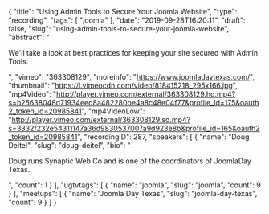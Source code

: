 {
  "title": "Using Admin Tools to Secure Your Joomla Website",
  "type": "recording",
  "tags": [
    "joomla"
  ],
  "date": "2019-09-28T16:20:11",
  "draft": false,
  "slug": "using-admin-tools-to-secure-your-joomla-website",
  "abstract": "<p>We'll take a look at best practices for keeping your site secured with Admin Tools.</p>",
  "vimeo": "363308129",
  "moreinfo": "https://www.joomladaytexas.com/",
  "thumbnail": "https://i.vimeocdn.com/video/818415218_295x166.jpg",
  "mp4Video": "http://player.vimeo.com/external/363308129.hd.mp4?s=b25638048d71934eed8a482280be4a8c48e04f77&profile_id=175&oauth2_token_id=20985841",
  "mp4VideoLow": "http://player.vimeo.com/external/363308129.sd.mp4?s=3332f232e54311147a36d9830537007a9d923e8b&profile_id=165&oauth2_token_id=20985841",
  "recordingID": 287,
  "speakers": [
    {
      "name": "Doug Deitel",
      "slug": "doug-deitel",
      "bio": "<p>Doug runs Synaptic Web Co and is one of the coordinators of JoomlaDay Texas.</p>",
      "count": 1
    }
  ],
  "ugtvtags": [
    {
      "name": "joomla",
      "slug": "joomla",
      "count": 9
    }
  ],
  "meetups": [
    {
      "name": "Joomla Day Texas",
      "slug": "joomla-day-texas",
      "count": 9
    }
  ]
}